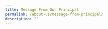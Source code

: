 ```yaml
---
title: Message From Our Principal
permalink: /about-us/message-from-principal/
description: ""
---
```

